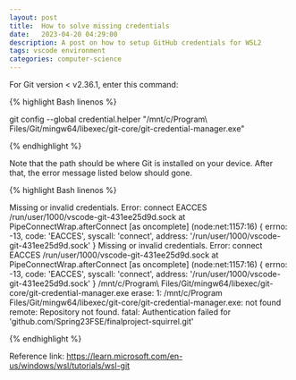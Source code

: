 ```yaml
---
layout: post
title:  How to solve missing credentials
date:   2023-04-20 04:29:00
description: A post on how to setup GitHub credentials for WSL2
tags: vscode environment
categories: computer-science
---
```

For Git version < v2.36.1, enter this command:  

{% highlight Bash linenos %}

git config --global credential.helper "/mnt/c/Program\ Files/Git/mingw64/libexec/git-core/git-credential-manager.exe"

{% endhighlight %}

Note that the path should be where Git is installed on your device. After that, the error message listed below should gone.  

{% highlight Bash linenos %}

Missing or invalid credentials.
Error: connect EACCES /run/user/1000/vscode-git-431ee25d9d.sock
    at PipeConnectWrap.afterConnect [as oncomplete] (node:net:1157:16) {
  errno: -13,
  code: 'EACCES',
  syscall: 'connect',
  address: '/run/user/1000/vscode-git-431ee25d9d.sock'
}
Missing or invalid credentials.
Error: connect EACCES /run/user/1000/vscode-git-431ee25d9d.sock
    at PipeConnectWrap.afterConnect [as oncomplete] (node:net:1157:16) {
  errno: -13,
  code: 'EACCES',
  syscall: 'connect',
  address: '/run/user/1000/vscode-git-431ee25d9d.sock'
}
/mnt/c/Program\ Files/Git/mingw64/libexec/git-core/git-credential-manager.exe erase: 1: /mnt/c/Program Files/Git/mingw64/libexec/git-core/git-credential-manager.exe: not found
remote: Repository not found.
fatal: Authentication failed for 'github.com/Spring23FSE/finalproject-squirrel.git'

{% endhighlight %}

Reference link: https://learn.microsoft.com/en-us/windows/wsl/tutorials/wsl-git  